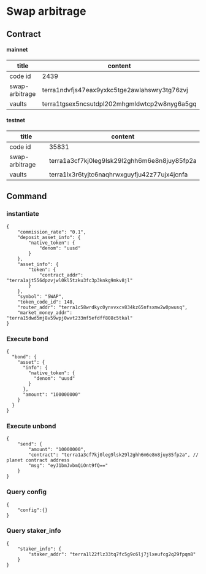 # Swap arbitrage
## Contract
#### mainnet
|title|content|
|--|--|
|code id|2439|
|swap-arbitrage|terra1ndvfjs47eax9yxkc5tge2awlahswry3tg76zvj|
|vaults|terra1tgsex5ncsutdpl202mhgmldwtcp2w8nyg6a5gq|

#### testnet
|title|content|
|--|--|
|code id|35831|
|swap-arbitrage|terra1a3cf7kj0leg9lsk29l2ghh6m6e8n8juy85fp2a|
|vaults|terra1lx3r6tyjtc6naqhrwxguyfju42z77ujx4jcnfa|

## Command
### instantiate
```
{
    "commission_rate": "0.1",
    "deposit_asset_info": {
        "native_token": {
            "denom": "uusd"
        }
    },
    "asset_info": {
        "token": {
            "contract_addr": "terra1ajt556dpzvjwl0kl5tzku3fc3p3knkg9mkv8jl"
        }
    },
    "symbol": "SWAP",
    "token_code_id": 148,
    "router_addr": "terra1c58wrdkyc0ynvvxcv834kz65nfsxmw2w0pwusq",
    "market_money_addr": "terra15dwd5mj8v59wpj0wvt233mf5efdff808c5tkal"
}
```

### Execute bond
```
{
  "bond": {
    "asset": {
      "info": {
        "native_token": {
          "denom": "uusd"
        }
      },
      "amount": "100000000"
    }
  }
}
```

### Execute unbond
```
{
    "send": {
        "amount": "10000000",
        "contract": "terra1a3cf7kj0leg9lsk29l2ghh6m6e8n8juy85fp2a", // planet contract address
        "msg": "eyJ1bmJvbmQiOnt9fQ=="
    }
}
```


### Query config
```
{
    "config":{}
}
```

### Query staker_info
```
{
    "staker_info": {
        "staker_addr": "terra1l22flz33tq7fc5g9c6lj7jlxeufcg2q29fpqm8"
    }
}
```